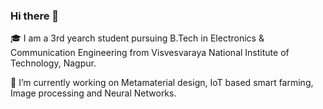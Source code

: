 ### Hi there 👋

🎓 I am a 3rd yearch student pursuing B.Tech in Electronics & Communication Engineering from Visvesvaraya National Institute of Technology, Nagpur.

🔭 I’m currently working on Metamaterial design, IoT based smart farming, Image processing and Neural Networks.


<!--
**gunjan2617/gunjan2617** is a ✨ _special_ ✨ repository because its `README.md` (this file) appears on your GitHub profile.

Here are some ideas to get you started:

- 
- 🌱 I’m currently learning Image Processing
- 👯 I’m looking to collaborate on ...
- 🤔 I’m looking for help with ...
- 💬 Ask me about ...
- 📫 How to reach me: ...
- 😄 Pronouns: ...
- ⚡ Fun fact: ...
-->
